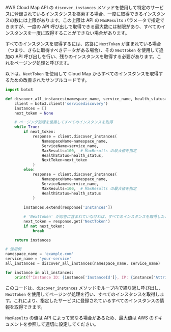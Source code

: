 AWS Cloud Map API の `discover_instances` メソッドを使用して特定のサービスに登録されているインスタンスを検索する場合、一度に取得できるインスタンスの数には上限があります。この上限は API の `MaxResults` パラメータで指定できますが、一度の API 呼び出しで取得できる最大数には制限があり、すべてのインスタンスを一度に取得することができない場合があります。

すべてのインスタンスを取得するには、応答に `NextToken` が含まれている場合（つまり、さらに取得すべきデータがある場合）、その `NextToken` を使用して追加の API 呼び出しを行い、残りのインスタンスを取得する必要があります。これをページング処理と呼びます。

以下は、`NextToken` を使用して Cloud Map からすべてのインスタンスを取得するための改善されたサンプルコードです。

```python
import boto3

def discover_all_instances(namespace_name, service_name, health_status='HEALTHY'):
    client = boto3.client('servicediscovery')
    instances = []
    next_token = None

    # ページング処理を使用してすべてのインスタンスを取得
    while True:
        if next_token:
            response = client.discover_instances(
                NamespaceName=namespace_name,
                ServiceName=service_name,
                MaxResults=100,  # MaxResults の最大値を指定
                HealthStatus=health_status,
                NextToken=next_token
            )
        else:
            response = client.discover_instances(
                NamespaceName=namespace_name,
                ServiceName=service_name,
                MaxResults=100,  # MaxResults の最大値を指定
                HealthStatus=health_status
            )
        
        instances.extend(response['Instances'])

        # 'NextToken' が応答に含まれていなければ、すべてのインスタンスを取得したことになる
        next_token = response.get('NextToken')
        if not next_token:
            break

    return instances

# 使用例
namespace_name = 'example.com'
service_name = 'your-service'
all_instances = discover_all_instances(namespace_name, service_name)

for instance in all_instances:
    print(f"Instance ID: {instance['InstanceId']}, IP: {instance['Attributes']['AWS_INSTANCE_IPV4']}")
```

このコードは、`discover_instances` メソッドをループ内で繰り返し呼び出し、`NextToken` を使用してページング処理を行い、すべてのインスタンスを取得します。これにより、指定したサービスに登録されているすべてのインスタンスの情報を取得できます。

`MaxResults` の値は API によって異なる場合があるため、最大値は AWS のドキュメントを参照して適切に設定してください。
